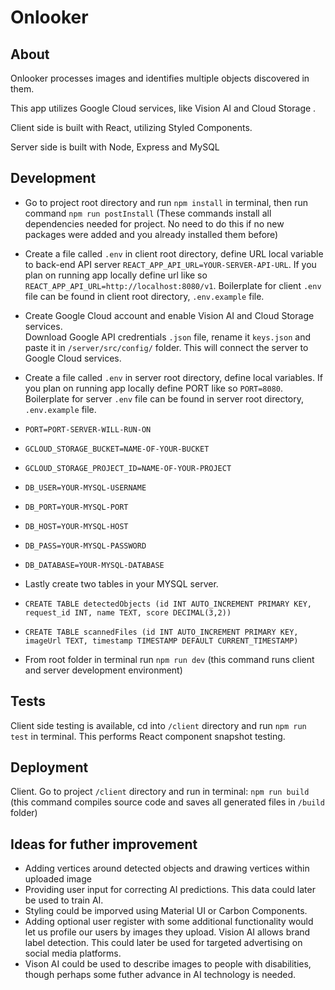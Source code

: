 # Onlooker

## About

Onlooker processes images and identifies multiple objects discovered in them.<br/>

This app utilizes Google Cloud services, like Vision AI and Cloud Storage .<br/>

Client side is built with React, utilizing Styled Components.<br/>

Server side is built with Node, Express and MySQL

## Development

- Go to project root directory and run `npm install` in terminal, then run command `npm run postInstall`
(These commands install all dependencies needed for project. No need to do this if no new packages were added and you already installed them before)


- Create a file called `.env` in client root directory, define URL local variable to back-end API server `REACT_APP_API_URL=YOUR-SERVER-API-URL`.
If you plan on running app locally define url like so `REACT_APP_API_URL=http://localhost:8080/v1`.
Boilerplate for client `.env` file can be found in client root directory, `.env.example` file.

- Create Google Cloud account and enable Vision AI and Cloud Storage services.<br/>
Download Google API credrentials `.json` file, rename it `keys.json` and paste it
in `/server/src/config/` folder. This will connect the server to Google Cloud services.

- Create a file called `.env` in server root directory, define local variables. If you plan on running app locally define PORT like so `PORT=8080`.
Boilerplate for server `.env` file can be found in server root directory, `.env.example` file.

- `PORT=PORT-SERVER-WILL-RUN-ON`
- `GCLOUD_STORAGE_BUCKET=NAME-OF-YOUR-BUCKET`
- `GCLOUD_STORAGE_PROJECT_ID=NAME-OF-YOUR-PROJECT`
- `DB_USER=YOUR-MYSQL-USERNAME`
- `DB_PORT=YOUR-MYSQL-PORT`
- `DB_HOST=YOUR-MYSQL-HOST`
- `DB_PASS=YOUR-MYSQL-PASSWORD`
- `DB_DATABASE=YOUR-MYSQL-DATABASE`

- Lastly create two tables in your MYSQL server.

- `CREATE TABLE detectedObjects (id INT AUTO_INCREMENT PRIMARY KEY, request_id INT, name TEXT, score DECIMAL(3,2))`<br/>

- `CREATE TABLE scannedFiles (id INT AUTO_INCREMENT PRIMARY KEY, imageUrl TEXT, timestamp TIMESTAMP DEFAULT CURRENT_TIMESTAMP)`

- From root folder in terminal run `npm run dev` (this command runs client and server development environment)

## Tests

Client side testing is available, cd into `/client` directory and run `npm run test` in terminal. This performs React component snapshot testing.

## Deployment

Client. Go to project `/client` directory and run in terminal: `npm run build` (this command compiles source code and saves all generated files in `/build` folder)

## Ideas for futher improvement

- Adding vertices around detected objects and drawing vertices within uploaded image
- Providing user input for correcting AI predictions. This data could later be used to train AI.
- Styling could be imporved using Material UI or Carbon Components.
- Adding optional user register with some additional functionality would let us profile our users by images they upload. Vision AI allows brand label detection. This could later be used for targeted advertising
on social media platforms.
- Vison AI could be used to describe images to people with disabilities, though perhaps some futher advance in AI technology is needed.



